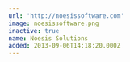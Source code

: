 ```yaml
---
url: 'http://noesissoftware.com'
image: noesissoftware.png
inactive: true
name: Noesis Solutions
added: 2013-09-06T14:18:20.000Z
---
```


